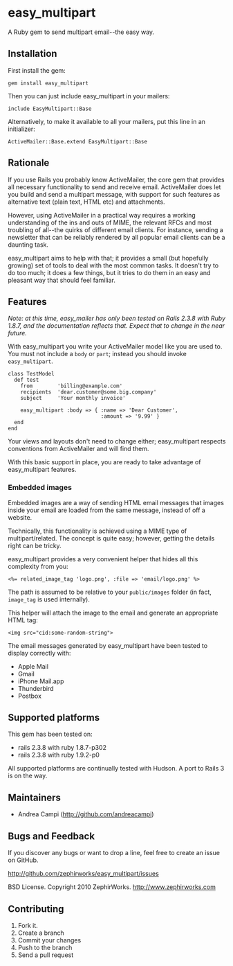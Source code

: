 easy_multipart
=============

A Ruby gem to send multipart email--the easy way.


Installation
-----------

First install the gem:

    gem install easy_multipart

Then you can just include easy_multipart in your mailers:

    include EasyMultipart::Base

Alternatively, to make it available to all your mailers, put this line in an
initializer:

    ActiveMailer::Base.extend EasyMultipart::Base


Rationale
---------

If you use Rails you probably know ActiveMailer, the core gem that
provides all necessary functionality to send and receive email.
ActiveMailer does let you build and send a multipart message,
with support for such features as alternative text (plain text,
HTML etc) and attachments.

However, using ActiveMailer in a practical way requires a working
understanding of the ins and outs of MIME, the relevant RFCs and
most troubling of all--the quirks of different email clients.
For instance, sending a newsletter that can be reliably rendered
by all popular email clients can be a daunting task.

easy_multipart aims to help with that; it provides a small (but
hopefully growing) set of tools to deal with the most common
tasks. It doesn't try to do too much; it does a few things, but
it tries to do them in an easy and pleasant way that should feel
familiar.


Features
--------

*Note: at this time, easy_mailer has only been tested on Rails 2.3.8
with Ruby 1.8.7, and the documentation reflects that. Expect that to
change in the near future.*

With easy_multipart you write your ActiveMailer model like you are
used to. You must not include a `body` or `part`; instead you should
invoke `easy_multipart`.

    class TestModel
      def test
        from        'billing@example.com'
        recipients  'dear.customer@some.big.company'
        subject     'Your monthly invoice'

        easy_multipart :body => { :name => 'Dear Customer',
                                  :amount => '9.99' }
      end
    end

Your views and layouts don't need to change either; easy_multipart
respects conventions from ActiveMailer and will find them.

With this basic support in place, you are ready to take advantage of
easy_multipart features.

### Embedded images

Embedded images are a way of sending HTML email messages that
images inside your email are loaded from the same message, instead
of off a website.

Technically, this functionality is achieved using a MIME type
of multipart/related. The concept is quite easy; however, getting
the details right can be tricky.

easy_multipart provides a very convenient helper that hides all this
complexity from you:

    <%= related_image_tag 'logo.png', :file => 'email/logo.png' %>

The path is assumed to be relative to your `public/images` folder
(in fact, `image_tag` is used internally).

This helper will attach the image to the email and generate an
appropriate HTML tag:

    <img src="cid:some-random-string">

The email messages generated by easy_multipart have been tested to
display correctly with:

* Apple Mail
* Gmail
* iPhone Mail.app
* Thunderbird
* Postbox


Supported platforms
-----------


This gem has been tested on:

* rails 2.3.8 with ruby 1.8.7-p302
* rails 2.3.8 with ruby 1.9.2-p0

All supported platforms are continually tested with Hudson.
A port to Rails 3 is on the way.


Maintainers
-----------

* Andrea Campi (http://github.com/andreacampi)


Bugs and Feedback
-----------------

If you discover any bugs or want to drop a line, feel free to create an issue on GitHub.

http://github.com/zephirworks/easy_multipart/issues

BSD License. Copyright 2010 ZephirWorks. http://www.zephirworks.com


Contributing
------------

1. Fork it.
2. Create a branch
3. Commit your changes
4. Push to the branch
5. Send a pull request

